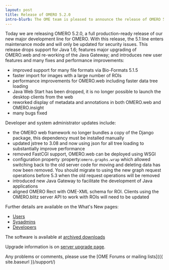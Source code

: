 ```yaml
---
layout: post
title: Release of OMERO 5.2.0
intro-blurb: The OME team is pleased to announce the release of OMERO 5.2.0
---
```

Today we are releasing OMERO 5.2.0, a full production-ready release of our new major development line for OMERO. With this release, the 5.1 line enters maintenance mode and will only be updated for security issues. This release drops support for Java 1.6; features major upgrading of OMERO.web and re-working of the Java Gateway; and introduces new user features and many fixes and performance improvements:

* improved support for many file formats via Bio-Formats 5.1.5
* faster import for images with a large number of ROIs
* performance improvements for OMERO.web including faster data tree loading
* Java Web Start has been dropped, it is no longer possible to launch the desktop clients from the web
* reworked display of metadata and annotations in both OMERO.web and OMERO.insight
* many bugs fixed

Developer and system administrator updates include:

* the OMERO web framework no longer bundles a copy of the Django package, this dependency must be installed manually
* updated jstree to 3.08 and now using json for all tree loading to substantially improve performance
* removed FastCGI support, OMERO.web can be deployed using WSGI
* configuration property :property:`omero.graphs.wrap` which allowed switching back to the old server code for moving and deleting data has now been removed. You should migrate to using the new graph request operations before 5.3 when the old request operations will be removed
* introduced new Java Gateway to facilitate the development of Java applications
* aligned OMERO Rect with OME-XML schema for ROI. Clients using the OMERO.blitz server API to work with ROIs will need to be updated

Further details are available on the What's New pages: 

* [Users](https://docs.openmicroscopy.org/omero/5.2.0/users/whatsnew.html)
* [Sysadmins](https://docs.openmicroscopy.org/omero/5.2.0/sysadmins/whatsnew.html)
* [Developers](https://docs.openmicroscopy.org/omero/5.2.0/developers/whatsnew.html)

The software is available at [archived downloads](https://downloads.openmicroscopy.org/omero/5.2.0)

Upgrade information is on [server upgrade page](https://docs.openmicroscopy.org/omero/5.2.0/sysadmins/server-upgrade.html).

Any problems or comments, please use the [OME Forums or mailing lists]({{ site.baseurl }}/support/)
